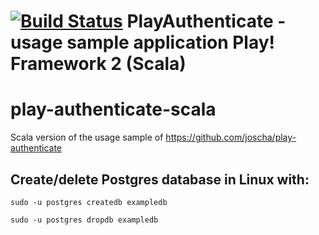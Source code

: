# [![Build Status](https://travis-ci.org/bravegag/play-authenticate-usage-scala.svg?branch=master)](https://travis-ci.org/bravegag/play-authenticate-usage-scala) PlayAuthenticate - usage sample application Play! Framework 2 (Scala)

# play-authenticate-scala
Scala version of the usage sample of https://github.com/joscha/play-authenticate

## Create/delete Postgres database in Linux with:

`sudo -u postgres createdb exampledb`

`sudo -u postgres dropdb exampledb`
